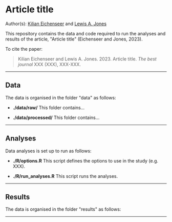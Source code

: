 # Article title

Author(s): [Kilian Eichenseer](mailto:Kilian.Eichenseer@gmail.com) and [Lewis A. Jones](mailto:LewisA.Jones@outlook.com)

This repository contains the data and code required to run the analyses and results of the article, "Article title" (Eichenseer and Jones, 2023). 

To cite the paper: 
> Kilian Eichenseer and Lewis A. Jones. 2023. Article title. *The best journal* XXX (XXX), XXX-XXX.

-------

## Data
The data is organised in the folder "data" as follows:

* **./data/raw/**
This folder contains...

* **./data/processed/**
This folder contains...

-------

## Analyses
Data analyses is set up to run as follows:

* **./R/options.R**
This script defines the options to use in the study (e.g. XXX).

* **./R/run_analyses.R**
This script runs the analyses.

-------

## Results
The data is organised in the folder "results" as follows:


-------

